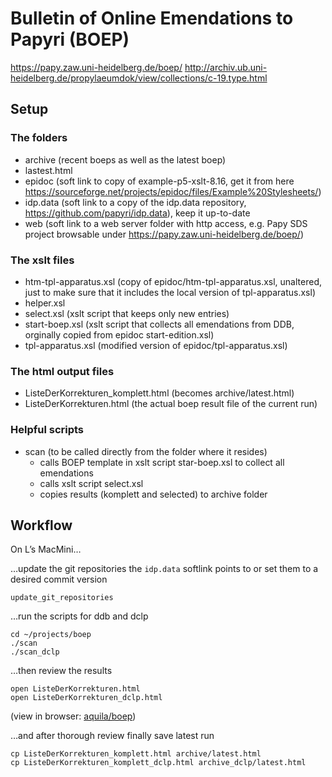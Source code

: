 # Bulletin of Online Emendations to Papyri (BOEP)

https://papy.zaw.uni-heidelberg.de/boep/
http://archiv.ub.uni-heidelberg.de/propylaeumdok/view/collections/c-19.type.html

## Setup

### The folders

*  archive (recent boeps as well as the latest boep)
  * lastest.html 
*  epidoc (soft link to copy of example-p5-xslt-8.16, get it from here  https://sourceforge.net/projects/epidoc/files/Example%20Stylesheets/)
*  idp.data (soft link to a copy of the idp.data repository, https://github.com/papyri/idp.data), keep it up-to-date
*  web (soft link to a web server folder with http access, e.g. Papy SDS project browsable under https://papy.zaw.uni-heidelberg.de/boep/) 

### The xslt files

* htm-tpl-apparatus.xsl (copy of epidoc/htm-tpl-apparatus.xsl, unaltered, just to make sure that it includes the local version of tpl-apparatus.xsl)
* helper.xsl
* select.xsl (xslt script that keeps only new entries)
* start-boep.xsl (xslt script that collects all emendations from DDB, orginally copied from epidoc start-edition.xsl)
* tpl-apparatus.xsl (modified version of epidoc/tpl-apparatus.xsl) 

### The html output files

* ListeDerKorrekturen_komplett.html (becomes archive/latest.html)
* ListeDerKorrekturen.html (the actual boep result file of the current run)

### Helpful scripts

* scan (to be called directly from the folder where it resides) 
  * calls BOEP template in xslt script star-boep.xsl to collect all emendations
  * calls xslt script select.xsl 
  * copies results (komplett and selected) to archive folder

## Workflow

On L’s MacMini…

…update the git repositories the `idp.data` softlink points to or set them to a desired commit version
```
update_git_repositories
```

…run the scripts for ddb and dclp
```
cd ~/projects/boep
./scan
./scan_dclp
```

…then review the results
```
open ListeDerKorrekturen.html
open ListeDerKorrekturen_dclp.html
```
(view in browser: [aquila/boep](https://papy.zaw.uni-heidelberg.de/boep/))

…and after thorough review finally save latest run
```
cp ListeDerKorrekturen_komplett.html archive/latest.html
cp ListeDerKorrekturen_komplett_dclp.html archive_dclp/latest.html
```

